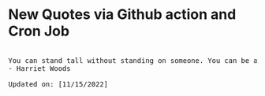 # New Quotes via Github action and Cron Job

<pre>
<!-- #quote -->
You can stand tall without standing on someone. You can be a victor without having victims.
- Harriet Woods

Updated on: [11/15/2022]
<!-- #quoteEnd -->
</pre>
